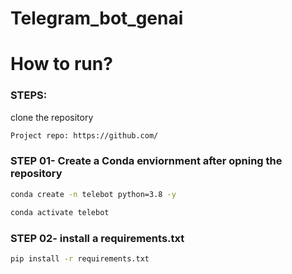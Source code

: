 # Telegram_bot_genai

# How to run? 
### STEPS:

clone the repository

```bash
Project repo: https://github.com/
```

### STEP 01- Create a Conda enviornment after opning the repository

```bash
conda create -n telebot python=3.8 -y
```

```bash
conda activate telebot
```


### STEP 02- install a requirements.txt

```bash
pip install -r requirements.txt
```


